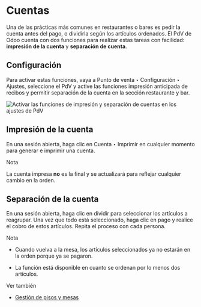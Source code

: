 # Cuentas

Una de las prácticas más comunes en restaurantes o bares es pedir la cuenta
antes del pago, o dividirla según los artículos ordenados. El PdV de Odoo
cuenta con dos funciones para realizar estas tareas con facilidad: **impresión
de la cuenta** y **separación de cuenta**.

## Configuración

Para activar estas funciones, vaya a Punto de venta ‣ Configuración ‣ Ajustes,
seleccione el PdV y active las funciones impresión anticipada de recibos y
permitir separación de la cuenta en la sección restaurante y bar.

![Activar las funciones de impresión y separación de cuentas en los ajustes de
PdV](../../../../_images/settings2.png)

## Impresión de la cuenta

En una sesión abierta, haga clic en Cuenta ‣ Imprimir en cualquier momento
para generar e imprimir una cuenta.

Nota

La cuenta impresa **no** es la final y se actualizará para reflejar cualquier
cambio en la orden.

## Separación de la cuenta

En una sesión abierta, haga clic en dividir para seleccionar los artículos a
reagrupar. Una vez que todo está seleccionado, haga clic en pago y realice el
cobro de estos artículos. Repita el proceso con cada persona.

Nota

  * Cuando vuelva a la mesa, los artículos seleccionados ya no estarán en la orden porque ya se pagaron.

  * La función está disponible en cuanto se ordenan por lo menos dos artículos.

Ver también

  * [Gestión de pisos y mesas](floors_tables.html)

